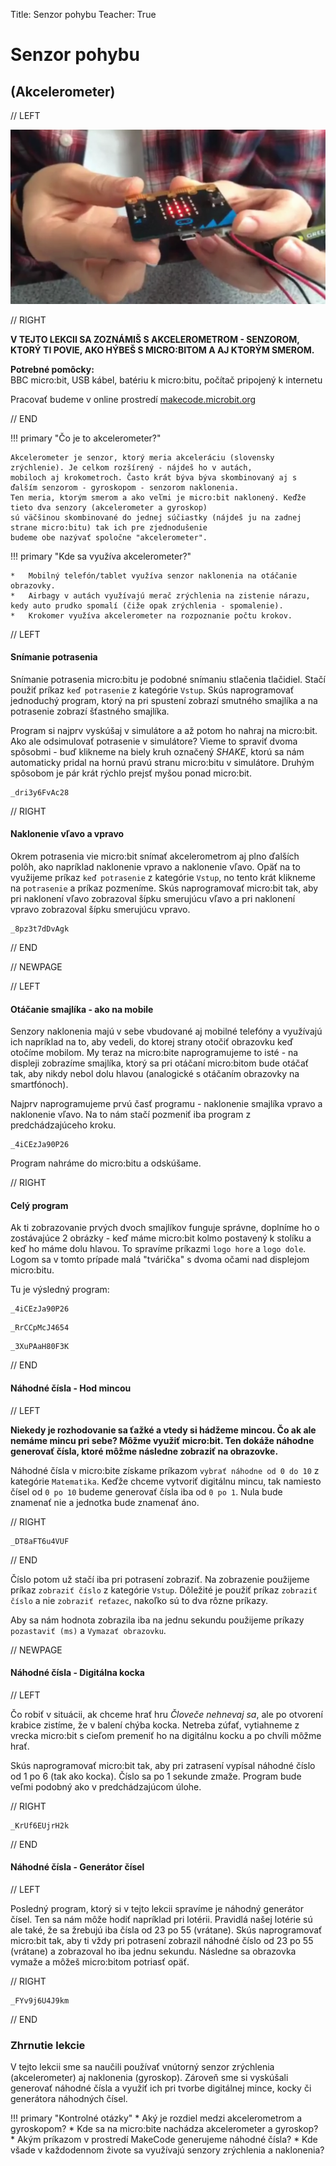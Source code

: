 Title:   Senzor pohybu
Teacher:	True

# Senzor pohybu
## (Akcelerometer)

// LEFT

![Obrázok BBC micro:bitu](images/microbit_hands.png)

// RIGHT

<!-- *V tejto lekcii sa zoznámiš s akcelerometrom - senzorom, ktorý ti povie, ako hýbeš s micro:bitom
a aj ktorým smerom.* -->

**V TEJTO LEKCII SA ZOZNÁMIŠ S AKCELEROMETROM - SENZOROM, KTORÝ TI POVIE, AKO HÝBEŠ S MICRO:BITOM A AJ KTORÝM SMEROM.**

**Potrebné pomôcky:**  
BBC micro:bit, USB kábel, batériu k micro:bitu, počítač pripojený k internetu

Pracovať budeme v online prostredí [makecode.microbit.org](https://makecode.microbit.org/)

// END

!!! primary "Čo je to akcelerometer?"

	Akcelerometer je senzor, ktorý meria akceleráciu (slovensky zrýchlenie). Je celkom rozšírený - nájdeš ho v autách,
	mobiloch aj krokometroch. Často krát býva býva skombinovaný aj s ďalším senzorom - gyroskopom - senzorom naklonenia.
	Ten meria, ktorým smerom a ako veľmi je micro:bit naklonený. Keďže tieto dva senzory (akcelerometer a gyroskop)
	sú väčšinou skombinované do jednej súčiastky (nájdeš ju na zadnej strane micro:bitu) tak ich pre zjednodušenie
	budeme obe nazývať spoločne "akcelerometer".

!!! primary "Kde sa využíva akcelerometer?"

	*   Mobilný telefón/tablet využíva senzor naklonenia na otáčanie obrazovky.
	*   Airbagy v autách využívajú merač zrýchlenia na zistenie nárazu, kedy auto prudko spomalí (čiže opak zrýchlenia - spomalenie).
	*   Krokomer využíva akcelerometer na rozpoznanie počtu krokov.


// LEFT

#### Snímanie potrasenia 

Snímanie potrasenia micro:bitu je podobné snímaniu stlačenia tlačidiel. Stačí použiť príkaz `keď potrasenie`
z kategórie `Vstup`. Skús naprogramovať jednoduchý program, ktorý na pri spustení zobrazí smutného smajlíka
a na potrasenie zobrazí šťastného smajlíka.

Program si najprv vyskúšaj v simulátore a až potom ho nahraj na micro:bit. Ako ale odsimulovať potrasenie v simulátore?
Vieme to spraviť dvoma spôsobmi - buď klikneme na biely kruh označený *SHAKE*, ktorú sa nám automaticky pridal na
hornú pravú stranu micro:bitu v simulátore. Druhým spôsobom je pár krát rýchlo prejsť myšou ponad micro:bit.

```makecode
_dri3y6FvAc28
```

// RIGHT

#### Naklonenie vľavo a vpravo

Okrem potrasenia vie micro:bit snímať akcelerometrom aj plno ďalších polôh, ako napríklad naklonenie vpravo
a naklonenie vľavo. Opäť na to využijeme príkaz `keď potrasenie` z kategórie `Vstup`, no tento krát klikneme
na `potrasenie` a príkaz pozmeníme. Skús naprogramovať micro:bit tak, aby pri naklonení vľavo zobrazoval šípku smerujúcu
vľavo a pri naklonení vpravo zobrazoval šípku smerujúcu vpravo.


```makecode
_8pz3t7dDvAgk
```

// END

// NEWPAGE

// LEFT

#### Otáčanie smajlíka - ako na mobile

Senzory naklonenia majú v sebe vbudované aj mobilné telefóny a využívajú ich napríklad na to, aby vedeli,
do ktorej strany otočiť obrazovku keď otočíme mobilom. My teraz na micro:bite naprogramujeme to isté - na displeji
zobrazíme smajlíka, ktorý sa pri otáčaní micro:bitom bude otáčať tak, aby nikdy nebol dolu hlavou (analogické s otáčaním
obrazovky na smartfónoch).

Najprv naprogramujeme prvú časť programu - naklonenie smajlíka vpravo a naklonenie vľavo. Na to nám stačí pozmeniť
iba program z predchádzajúceho kroku.

```makecode
_4iCEzJa90P26
```

Program nahráme do micro:bitu a odskúšame. 

// RIGHT

#### Celý program

Ak ti zobrazovanie prvých dvoch smajlíkov funguje správne, doplníme ho o zostávajúce 2 obrázky - keď máme micro:bit
kolmo postavený k stolíku a keď ho máme dolu hlavou. To spravíme príkazmi `logo hore` a `logo dole`. Logom sa v tomto
prípade malá "tvárička" s dvoma očami nad displejom micro:bitu.

Tu je výsledný program:

```makecode-no-link
_4iCEzJa90P26
```
```makecode-no-link
_RrCCpMcJ4654
```
```makecode-link-only
_3XuPAaH80F3K
```

// END

#### Náhodné čísla - Hod mincou

// LEFT

**Niekedy je rozhodovanie sa ťažké a vtedy si hádžeme mincou. Čo ak ale nemáme mincu pri sebe? Môžme využiť micro:bit.
Ten dokáže náhodne generovať čísla, ktoré môžme následne zobraziť na obrazovke.**

Náhodné čísla v micro:bite získame príkazom `vybrať náhodne od 0 do 10` z kategórie `Matematika`. Keďže chceme vytvoriť
digitálnu mincu, tak namiesto čísel od `0 po 10` budeme generovať čísla iba od `0 po 1`. Nula bude znamenať nie a 
jednotka bude znamenať áno.

// RIGHT

```makecode
_DT8aFT6u4VUF
```

// END

Číslo potom už stačí iba pri potrasení zobraziť. Na zobrazenie použijeme príkaz `zobraziť číslo` z kategórie `Vstup`.
Dôležité je použiť príkaz `zobraziť číslo` a nie `zobraziť reťazec`, nakoľko sú to dva rôzne príkazy.

Aby sa nám hodnota zobrazila iba na jednu sekundu použijeme príkazy `pozastaviť (ms)` a `Vymazať obrazovku`.

// NEWPAGE

#### Náhodné čísla - Digitálna kocka

// LEFT

Čo robiť v situácii, ak chceme hrať hru *Človeče nehnevaj sa*, ale po otvorení krabice zistíme, že v balení chýba kocka.
Netreba zúfať, vytiahneme z vrecka micro:bit s cieľom premeniť ho na digitálnu kocku a po chvíli môžme hrať.

Skús naprogramovať micro:bit tak, aby pri zatrasení vypísal náhodné číslo od 1 po 6 (tak ako kocka).
Číslo sa po 1 sekunde zmaže. Program bude veľmi podobný ako v predchádzajúcom úlohe.

// RIGHT


```makecode
_KrUf6EUjrH2k
```

// END

#### Náhodné čísla - Generátor čísel

// LEFT

Posledný program, ktorý si v tejto lekcii spravíme je náhodný generátor čísel. Ten sa nám môže hodiť napríklad
pri lotérii. Pravidlá našej lotérie sú ale také, že sa žrebujú iba čísla od 23 po 55 (vrátane). Skús naprogramovať
micro:bit tak, aby ti vždy pri potrasení zobrazil náhodné číslo od 23 po 55 (vrátane) a zobrazoval ho iba jednu sekundu.
Následne sa obrazovka vymaže a môžeš micro:bitom potriasť opäť.

// RIGHT

```makecode
_FYv9j6U4J9km
```

// END

### Zhrnutie lekcie
V tejto lekcii sme sa naučili používať vnútorný senzor zrýchlenia (akcelerometer) aj naklonenia (gyroskop). Zároveň
sme si vyskúšali generovať náhodné čísla a využiť ich pri tvorbe digitálnej mince, kocky či generátora náhodných čísel.

!!! primary "Kontrolné otázky"
    * Aký je rozdiel medzi akcelerometrom a gyroskopom?
    * Kde sa na micro:bite nachádza akcelerometer a gyroskop?
    * Akým príkazom v prostredí MakeCode generujeme náhodné čísla?
    * Kde všade v každodennom živote sa využívajú senzory zrýchlenia a naklonenia?

